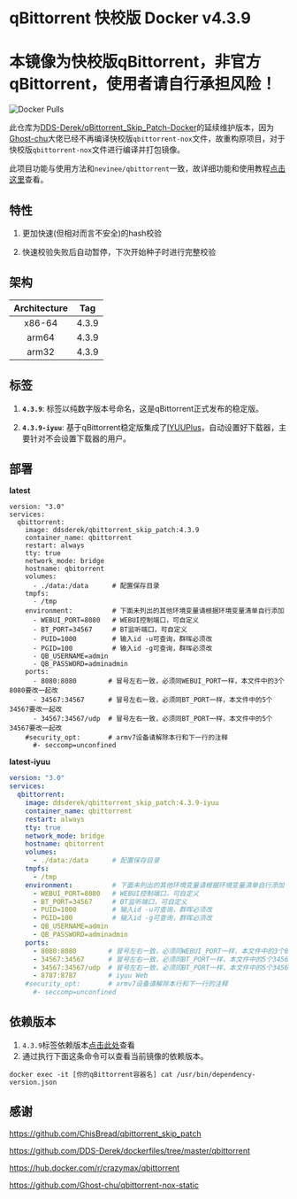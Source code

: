 # qBittorrent 快校版 Docker v4.3.9

# 本镜像为快校版qBittorrent，非官方qBittorrent，使用者请自行承担风险！

![Docker Pulls](https://img.shields.io/docker/pulls/ddsderek/qbittorrent_skip_patch.svg?style=for-the-badge&label=pulls&logo=docker)

此仓库为[DDS-Derek/qBittorrent_Skip_Patch-Docker](https://github.com/DDS-Derek/qBittorrent_Skip_Patch-Docker)的延续维护版本，因为[Ghost-chu](https://github.com/Ghost-chu/qbittorrent-nox-static)大佬已经不再编译快校版`qbittorrent-nox`文件，故重构原项目，对于快校版`qbittorrent-nox`文件进行编译并打包镜像。
 
此项目功能与使用方法和`nevinee/qbittorrent`一致，故详细功能和使用教程[点击这里](https://devome.github.io/blog/p/一款更懂你的-qbittorrent-docker-镜像/)查看。

## 特性

1. 更加快速(但相对而言不安全)的hash校验

2. 快速校验失败后自动暂停，下次开始种子时进行完整校验

## 架构

| Architecture | Tag            |
| :----------: | :------------: |
| x86-64       | 4.3.9   |
| arm64        | 4.3.9 |
| arm32        | 4.3.9 |

## 标签

1. **`4.3.9`**: 标签以纯数字版本号命名，这是qBittorrent正式发布的稳定版。
  
2. **`4.3.9-iyuu`**: 基于qBittorrent稳定版集成了[IYUUPlus](https://github.com/ledccn/IYUUPlus)，自动设置好下载器，主要针对不会设置下载器的用户。

## 部署

**latest**
```shell
version: "3.0"
services:
  qbittorrent:
    image: ddsderek/qbittorrent_skip_patch:4.3.9
    container_name: qbittorrent
    restart: always
    tty: true
    network_mode: bridge
    hostname: qbitorrent
    volumes:
      - ./data:/data      # 配置保存目录
    tmpfs:
      - /tmp
    environment:          # 下面未列出的其他环境变量请根据环境变量清单自行添加
      - WEBUI_PORT=8080   # WEBUI控制端口，可自定义
      - BT_PORT=34567     # BT监听端口，可自定义
      - PUID=1000         # 输入id -u可查询，群晖必须改
      - PGID=100          # 输入id -g可查询，群晖必须改
      - QB_USERNAME=admin
      - QB_PASSWORD=adminadmin
    ports:
      - 8080:8080        # 冒号左右一致，必须同WEBUI_PORT一样，本文件中的3个8080要改一起改
      - 34567:34567      # 冒号左右一致，必须同BT_PORT一样，本文件中的5个34567要改一起改
      - 34567:34567/udp  # 冒号左右一致，必须同BT_PORT一样，本文件中的5个34567要改一起改
    #security_opt:       # armv7设备请解除本行和下一行的注释
      #- seccomp=unconfined
```

**latest-iyuu**
```yaml
version: "3.0"
services:
  qbittorrent:
    image: ddsderek/qbittorrent_skip_patch:4.3.9-iyuu
    container_name: qbittorrent
    restart: always
    tty: true
    network_mode: bridge
    hostname: qbitorrent
    volumes:
      - ./data:/data      # 配置保存目录
    tmpfs:
      - /tmp
    environment:          # 下面未列出的其他环境变量请根据环境变量清单自行添加
      - WEBUI_PORT=8080   # WEBUI控制端口，可自定义
      - BT_PORT=34567     # BT监听端口，可自定义
      - PUID=1000         # 输入id -u可查询，群晖必须改
      - PGID=100          # 输入id -g可查询，群晖必须改
      - QB_USERNAME=admin
      - QB_PASSWORD=adminadmin
    ports:
      - 8080:8080        # 冒号左右一致，必须同WEBUI_PORT一样，本文件中的3个8080要改一起改
      - 34567:34567      # 冒号左右一致，必须同BT_PORT一样，本文件中的5个34567要改一起改
      - 34567:34567/udp  # 冒号左右一致，必须同BT_PORT一样，本文件中的5个34567要改一起改
      - 8787:8787        # iyuu Web
    #security_opt:       # armv7设备请解除本行和下一行的注释
      #- seccomp=unconfined
```

## 依赖版本

1. `4.3.9`标签依赖版本[点击此处](https://raw.githubusercontent.com/DDS-Derek/qBittorrent_Skip_Patch-Builder/4.3.9/dependency-version.json)查看
2. 通过执行下面这条命令可以查看当前镜像的依赖版本。

```shell
docker exec -it [你的qBittorrent容器名] cat /usr/bin/dependency-version.json
```

## 感谢

https://github.com/ChisBread/qbittorrent_skip_patch

https://github.com/DDS-Derek/dockerfiles/tree/master/qbittorrent

https://hub.docker.com/r/crazymax/qbittorrent

https://github.com/Ghost-chu/qbittorrent-nox-static